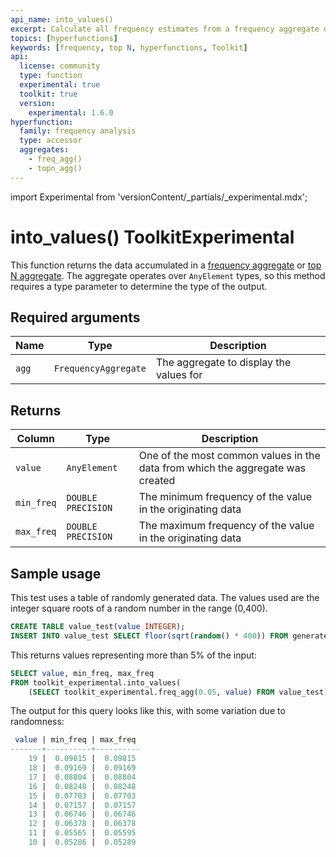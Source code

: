 ```yaml
---
api_name: into_values()
excerpt: Calculate all frequency estimates from a frequency aggregate or top N aggregate
topics: [hyperfunctions]
keywords: [frequency, top N, hyperfunctions, Toolkit]
api:
  license: community
  type: function
  experimental: true
  toolkit: true
  version:
    experimental: 1.6.0
hyperfunction:
  family: frequency analysis
  type: accessor
  aggregates:
    - freq_agg()
    - topn_agg()
---
```


import Experimental from 'versionContent/_partials/_experimental.mdx';

# into_values()  <tag type="toolkit">Toolkit</tag><tag type="experimental-toolkit">Experimental</tag>

This function returns the data accumulated in a
[frequency aggregate][freq_agg] or [top N aggregate][topn_agg].
The aggregate operates over `AnyElement` types, so this method
requires a type parameter to determine the type of the output.

<Experimental />

## Required arguments

|Name|Type|Description|
|-|-|-|
|`agg`|`FrequencyAggregate`|The aggregate to display the values for|

## Returns

|Column|Type|Description|
|-|-|-|
|`value`|`AnyElement`|One of the most common values in the data from which the aggregate was created|
|`min_freq`|`DOUBLE PRECISION`|The minimum frequency of the value in the originating data|
|`max_freq`|`DOUBLE PRECISION`|The maximum frequency of the value in the originating data|

## Sample usage

This test uses a table of randomly generated data. The values used are the integer
square roots of a random number in the range (0,400).

```sql
CREATE TABLE value_test(value INTEGER);
INSERT INTO value_test SELECT floor(sqrt(random() * 400)) FROM generate_series(1,100000);
```

This returns values representing more than 5% of the input:

```sql
SELECT value, min_freq, max_freq
FROM toolkit_experimental.into_values(
    (SELECT toolkit_experimental.freq_agg(0.05, value) FROM value_test));
```

The output for this query looks like this, with some variation due to randomness:

```sql
 value | min_freq | max_freq 
-------+----------+----------
    19 |  0.09815 |  0.09815
    18 |  0.09169 |  0.09169
    17 |  0.08804 |  0.08804
    16 |  0.08248 |  0.08248
    15 |  0.07703 |  0.07703
    14 |  0.07157 |  0.07157
    13 |  0.06746 |  0.06746
    12 |  0.06378 |  0.06378
    11 |  0.05565 |  0.05595
    10 |  0.05286 |  0.05289
```

[freq_agg]: /api/:currentVersion:/hyperfunctions/frequency-analysis/freq_agg/
[topn_agg]: /api/:currentVersion:/hyperfunctions/frequency-analysis/topn_agg/
